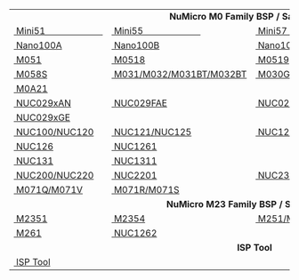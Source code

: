

<table width="100%">
  <tr>
      <td align="center" colspan="4"><b> NuMicro M0 Family BSP / Sample Code</b></td>
  </tr>
  <tr>
      <td style="width:25px"><a href="https://github.com/OpenNuvoton/Mini51BSP" style="display:block;">&nbsp;Mini51&nbsp;&nbsp;&nbsp;&nbsp;&nbsp;&nbsp;&nbsp;&nbsp;&nbsp;&nbsp;&nbsp;&nbsp;&nbsp;&nbsp;&nbsp;&nbsp;&nbsp;&nbsp;&nbsp;&nbsp;&nbsp;&nbsp;&nbsp;&nbsp;</a></td>
      <td style="width:25px"><a href="https://github.com/OpenNuvoton/Mini55BSP" style="display:block;">&nbsp;Mini55&nbsp;&nbsp;&nbsp;&nbsp;&nbsp;&nbsp;&nbsp;&nbsp;&nbsp;&nbsp;&nbsp;&nbsp;&nbsp;&nbsp;&nbsp;&nbsp;&nbsp;&nbsp;&nbsp;&nbsp;&nbsp;&nbsp;&nbsp;&nbsp;</a></td>
      <td style="width:25px"><a href="https://github.com/OpenNuvoton/Mini57BSP" style="display:block;">&nbsp;Mini57&nbsp;&nbsp;&nbsp;&nbsp;&nbsp;&nbsp;&nbsp;&nbsp;&nbsp;&nbsp;&nbsp;&nbsp;&nbsp;&nbsp;&nbsp;&nbsp;&nbsp;&nbsp;&nbsp;&nbsp;&nbsp;&nbsp;&nbsp;&nbsp;</a></td>
      <td style="width:25px"><a href="https://github.com/OpenNuvoton/Mini58BSP" style="display:block;">&nbsp;Mini58&nbsp;&nbsp;&nbsp;&nbsp;&nbsp;&nbsp;&nbsp;&nbsp;&nbsp;&nbsp;&nbsp;&nbsp;&nbsp;&nbsp;&nbsp;&nbsp;&nbsp;&nbsp;&nbsp;&nbsp;&nbsp;&nbsp;&nbsp;&nbsp;</a></td>
  </tr>
  <tr>
      <td style="width:25px"><a href="https://github.com/OpenNuvoton/Nano100A_BSP" style="display:block;">&nbsp;Nano100A</a></td>
      <td style="width:25px"><a href="https://github.com/OpenNuvoton/Nano100B_BSP" style="display:block;">&nbsp;Nano100B</a></td>
      <td style="width:25px"><a href="https://github.com/OpenNuvoton/Nano103BSP" style="display:block;">&nbsp;Nano103</a></td>
      <td style="width:25px"><a href="https://github.com/OpenNuvoton/Nano102_112BSP" style="display:block;">&nbsp;Nano112</a></td>
  </tr>
  <tr>
      <td style="width:25px"><a href="https://github.com/OpenNuvoton/M051BSP" style="display:block;">&nbsp;M051</a></td>
      <td style="width:25px"><a href="https://github.com/OpenNuvoton/M0518BSP" style="display:block;">&nbsp;M0518</a></td>
      <td style="width:25px"><a href="https://github.com/OpenNuvoton/M0519BSP" style="display:block;">&nbsp;M0519</a></td>
      <td style="width:25px"><a href="https://github.com/OpenNuvoton/M0564BSP" style="display:block;">&nbsp;M0564</a></td>
  </tr>
  <tr>
      <td style="width:25px"><a href="https://github.com/OpenNuvoton/M058S" style="display:block;">&nbsp;M058S</a></td>
      <td style="width:25px"><a href="https://github.com/OpenNuvoton/M031BSP" style="display:block;">&nbsp;M031/M032/M031BT/M032BT</a></td>
      <td style="width:25px"><a href="https://github.com/OpenNuvoton/M030GBSP" style="display:block;">&nbsp;M030G/M031G</a></td>
      <td style="width:25px">&nbsp;</td>
  </tr>
  <tr>
      <td style="width:25px"><a href="https://github.com/OpenNuvoton/M0A21BSP" style="display:block;">&nbsp;M0A21</a></td>
      <td style="width:25px">&nbsp;</td>
      <td style="width:25px">&nbsp;</td>
      <td style="width:25px">&nbsp;</td>
  </tr>
  <tr>
      <td style="width:25px"><a href="https://github.com/OpenNuvoton/NUC029xANBSP" style="display:block;">&nbsp;NUC029xAN</a></td>
      <td style="width:25px"><a href="https://github.com/OpenNuvoton/NUC029FAE_BSP" style="display:block;">&nbsp;NUC029FAE</a></td>
      <td style="width:25px"><a href="https://github.com/OpenNuvoton/NUC029xEE" style="display:block;">&nbsp;NUC029xEE</a></td>
      <td style="width:25px"><a href="https://github.com/OpenNuvoton/NUC029xDE" style="display:block;">&nbsp;NUC029xDE</a></td>
  </tr>
  <tr>
      <td style="width:25px"><a href="https://github.com/OpenNuvoton/NUC029xGE_BSP" style="display:block;">&nbsp;NUC029xGE</a></td>
      <td style="width:25px">&nbsp;</td>
      <td style="width:25px">&nbsp;</td>
      <td style="width:25px">&nbsp;</td>
  </tr>
  <tr>
      <td style="width:25px"><a href="https://github.com/OpenNuvoton/NUC100BSP" style="display:block;">&nbsp;NUC100/NUC120</a></td>
      <td style="width:25px"><a href="https://github.com/OpenNuvoton/NUC121_125BSP" style="display:block;">&nbsp;NUC121/NUC125</a></td>
      <td style="width:25px"><a href="https://github.com/OpenNuvoton/NUC122BSP" style="display:block;">&nbsp;NUC122</a></td>
      <td style="width:25px"><a href="https://github.com/OpenNuvoton/NUC123BSP" style="display:block;">&nbsp;NUC123</a></td>
  </tr>
  <tr>
      <td style="width:25px"><a href="https://github.com/OpenNuvoton/NUC126BSP" style="display:block;">&nbsp;NUC126</a></td>
      <td style="width:25px"><a href="https://github.com/OpenNuvoton/NUC1261BSP" style="display:block;">&nbsp;NUC1261</a></td>
      <td style="width:25px">&nbsp;</td>
      <td style="width:25px">&nbsp;</td>
  </tr>
  <tr>
      <td style="width:25px"><a href="https://github.com/OpenNuvoton/NUC131BSP" style="display:block;">&nbsp;NUC131</a></td>
      <td style="width:25px"><a href="https://github.com/OpenNuvoton/nuc1311bsp" style="display:block;">&nbsp;NUC1311</a></td>
      <td style="width:25px">&nbsp;</td>
      <td style="width:25px">&nbsp;</td>
  </tr>
  <tr>
      <td style="width:25px"><a href="https://github.com/OpenNuvoton/NUC200_220BSP" style="display:block;">&nbsp;NUC200/NUC220</a></td>
      <td style="width:25px"><a href="https://github.com/OpenNuvoton/NUC2201BSP" style="display:block;">&nbsp;NUC2201</a></td>
      <td style="width:25px"><a href="https://github.com/OpenNuvoton/NUC230_240BSP" style="display:block;">&nbsp;NUC230/NUC240</a></td>
      <td style="width:25px"><a href="https://github.com/OpenNuvoton/M071M_BSP" style="display:block;">&nbsp;M071M</a></td>
  </tr>
  <tr>
      <td style="width:25px"><a href="https://github.com/OpenNuvoton/M071Q_M071V_BSP" style="display:block;">&nbsp;M071Q/M071V</a></td>
      <td style="width:25px"><a href="https://github.com/OpenNuvoton/M071R_M071S_BSP" style="display:block;">&nbsp;M071R/M071S</a></td>
      <td style="width:25px">&nbsp;</td>
      <td style="width:25px">&nbsp;</td>
  </tr>
  <tr>
      <td align="center" colspan="4"><b> NuMicro M23 Family BSP / Sample Code</b></td>
  </tr>
   <tr>
      <td style="width:25px"><a href="https://github.com/OpenNuvoton/M2351BSP" style="display:block;">&nbsp;M2351</a></td>
      <td style="width:25px"><a href="https://github.com/OpenNuvoton/M2354BSP" style="display:block;">&nbsp;M2354</a></td>
      <td style="width:25px"><a href="https://github.com/OpenNuvoton/M251BSP" style="display:block;">&nbsp;M251/M252/M254/M256/M258</a></td>
      <td style="width:25px"><a href="https://github.com/OpenNuvoton/M253BSP" style="display:block;">&nbsp;M253</a></td>
  </tr>
  <tr>
      <td style="width:25px"><a href="https://github.com/OpenNuvoton/M261BSP" style="display:block;">&nbsp;M261</a></td>
      <td style="width:25px"><a href="https://github.com/OpenNuvoton/NUC1262BSP" style="display:block;">&nbsp;NUC1262</a></td>    
      <td style="width:25px">&nbsp;</td>
      <td style="width:25px">&nbsp;</td>
  </tr>
  <tr>
      <td align="center" colspan="4"><b> ISP Tool</b></td>
  </tr>
  <tr>
      <td style="width:25px"><a href="https://github.com/OpenNuvoton/ISPTool" style="display:block;">&nbsp;ISP Tool</a></td>
      <td style="width:25px">&nbsp;</td>
      <td style="width:25px">&nbsp;</td>
      <td style="width:25px">&nbsp;</td>
  </tr>
  </table>
